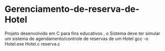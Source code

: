# Gerenciamento-de-reserva-de-Hotel
Projeto desenvolvido em C para fins educativos , o Sistema deve ter simular um sistema de agendamento/controle de reservas de um Hotel
gcc -o Hotel.exe Hotel.c reserva.c
